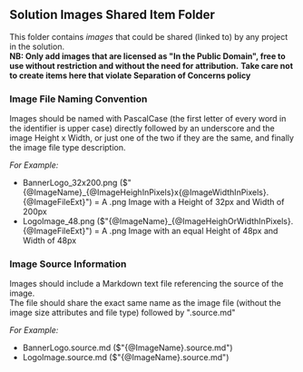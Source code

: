 ## Solution Images Shared Item Folder

This folder contains _images_ that could be shared (linked to) by any project in the solution.  
**NB: Only add images that are licensed as "In the Public Domain", free to use without restriction and without the need for attribution.**
**Take care not to create items here that violate Separation of Concerns policy**

### Image File Naming Convention
Images should be named with PascalCase (the first letter of every word in the identifier is upper case) directly followed by an underscore and the image Height x Width, or just one of the two if they are the same, and finally the image file type description.

_For Example:_
- BannerLogo_32x200.png ($"{@ImageName}_{@ImageHeighInPixels}x{@ImageWidthInPixels}.{@ImageFileExt}") = A .png Image with a Height of 32px and Width of 200px
- LogoImage_48.png ($"{@ImageName}_{@ImageHeighOrWidthInPixels}.{@ImageFileExt}") = A .png Image with an equal Height of 48px and Width of 48px

### Image Source Information 
Images should include a Markdown text file referencing the source of the image.  
The file should share the exact same name as the image file (without the image size attributes and file type) followed by ".source.md"  

_For Example:_
- BannerLogo.source.md ($"{@ImageName}.source.md") 
- LogoImage.source.md ($"{@ImageName}.source.md") 

